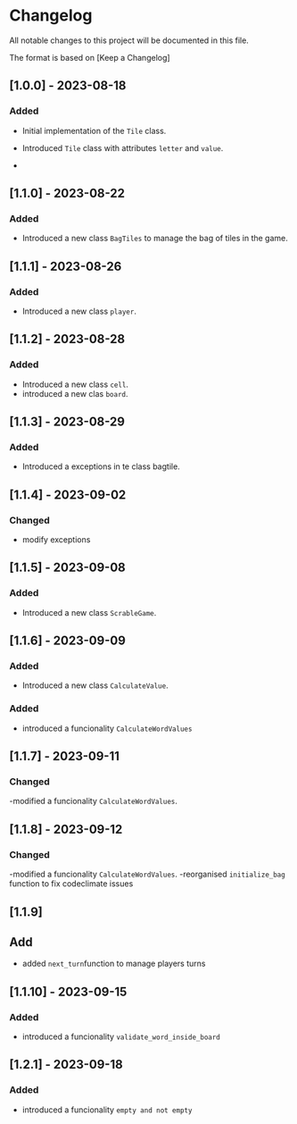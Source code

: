 # Changelog

All notable changes to this project will be documented in this file.

The format is based on [Keep a Changelog]



## [1.0.0] - 2023-08-18

### Added

- Initial implementation of the `Tile` class.
- Introduced `Tile` class with attributes `letter` and `value`.


- 


## [1.1.0] - 2023-08-22



### Added

- Introduced a new class `BagTiles` to manage the bag of tiles in the game.




## [1.1.1] - 2023-08-26



### Added

- Introduced a new class `player`.




## [1.1.2] - 2023-08-28



### Added

- Introduced a new class `cell`.
- introduced a new clas `board`.

## [1.1.3] - 2023-08-29

### Added

- Introduced a exceptions in te class bagtile.

## [1.1.4] - 2023-09-02

### Changed 

- modify exceptions 


## [1.1.5] - 2023-09-08



### Added

- Introduced a new class `ScrableGame`.


## [1.1.6] - 2023-09-09



### Added

- Introduced a new class `CalculateValue`.
### Added
- introduced a funcionality `CalculateWordValues`


## [1.1.7] - 2023-09-11



### Changed

-modified a funcionality `CalculateWordValues`.


## [1.1.8] - 2023-09-12



### Changed

-modified a  funcionality `CalculateWordValues`.
-reorganised  `initialize_bag` function to fix codeclimate issues

## [1.1.9]

## Add 
- added `next_turn`function to manage players turns


## [1.1.10] - 2023-09-15

### Added

- introduced a funcionality `validate_word_inside_board`




## [1.2.1] - 2023-09-18

### Added

- introduced a funcionality `empty and not empty`

